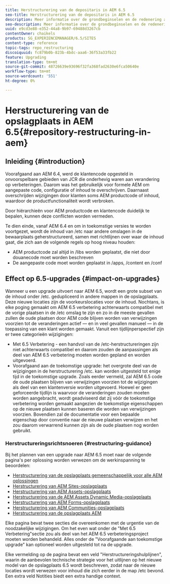 ```yaml
---
title: Herstructurering van de depositaris in AEM 6.5
seo-title: Herstructurering van de depositaris in AEM 6.5
description: Meer informatie over de grondbeginselen en de redenering achter de herstructurering van de opslagplaats in AEM 6.5
seo-description: Meer informatie over de grondbeginselen en de redenering achter de herstructurering van de opslagplaats in AEM 6.5
uuid: e9cd3e88-e352-44a8-9b97-69488d3267cb
contentOwner: chaikels
products: SG_EXPERIENCEMANAGER/6.5/SITES
content-type: reference
topic-tags: repo_restructuring
discoiquuid: fc879b0b-823b-4bdc-aaa6-36f53a33fb22
feature: Upgrading
translation-type: tm+mt
source-git-commit: 48726639e93696f32fa368fad2630e6fca50640e
workflow-type: tm+mt
source-wordcount: '551'
ht-degree: 0%

---
```



# Herstructurering van de opslagplaats in AEM 6.5{#repository-restructuring-in-aem}

## Inleiding {#introduction}

Voorafgaand aan AEM 6.4, werd de klantencode opgesteld in onvoorspelbare gebieden van JCR die onderhevig waren aan verandering op verbeteringen. Daarom was het gebruikelijk voor formele AEM om aangepaste code, configuratie of inhoud te overschrijven. Daarnaast overschrijden wijzigingen door klanten soms AEM productcode of inhoud, waardoor de productfunctionaliteit wordt verbroken.

Door hiërarchieën voor AEM productcode en klantencode duidelijk te bepalen, kunnen deze conflicten worden vermeden.

Te dien einde, vanaf AEM 6.4 en om in toekomstige versies te worden voortgezet, wordt de inhoud van /etc naar andere omslagen in de bewaarplaats geherstructureerd, samen met richtlijnen over waar de inhoud gaat, die zich aan de volgende regels op hoog niveau houden:

* AEM productcode zal altijd in /libs worden geplaatst, die niet door douanecode moet worden beschreven
* De aangepaste code moet worden geplaatst in /apps, /content en /conf

## Effect op 6.5-upgrades {#impact-on-upgrades}

Wanneer u een upgrade uitvoert naar AEM 6.5, wordt een grote subset van de inhoud onder /etc. gedupliceerd in andere mappen in de opslagplaats. Deze nieuwe locaties zijn de voorkeurslocaties voor de inhoud. Nochtans, is elke poging gemaakt om AEM 6.5 verbetering achterwaarts compatibel met de vorige plaatsen in de /etc omslag te zijn en zo in de meeste gevallen zullen de oude plaatsen door AEM code blijven worden van verwijzingen voorzien tot de veranderingen actief — en in veel gevallen manueel — in de toepassing van een klant worden gemaakt. Vanuit een tijdlijnperspectief zijn er twee categorieën wijzigingen:

* Met 6.5 Verbetering - een handvol van de /etc-herstructureringen zijn niet achterwaarts compatibel en daarom zouden de aanpassingen als deel van AEM 6.5 verbetering moeten worden gepland en worden uitgevoerd.
* Voorafgaand aan de toekomstige upgrade: het overgrote deel van de wijzigingen in de herstructurering /etc. kan worden uitgesteld tot enige tijd in de toekomstige upgrade. Zoals eerder vermeld, zal AEM 6.5 code de oude plaatsen blijven van verwijzingen voorzien tot de wijzigingen als deel van een klantenversie worden uitgevoerd. Hoewel er geen geforceerde tijdlijn is waarvoor de veranderingen zouden moeten worden aangebracht, wordt geadviseerd dat zij vóór de toekomstige verbetering worden gemaakt aangezien de toekomstige eigenschappen op de nieuwe plaatsen kunnen baseren die worden van verwijzingen voorzien. Bovendien zal de documentatie voor een bepaalde eigenschap door conventie naar de nieuwe plaatsen verwijzen en het zou daarom verwarrend kunnen zijn als de oude plaatsen nog worden gebruikt.

### Herstructureringsrichtsnoeren {#restructuring-guidance}

Bij het plannen van een upgrade naar AEM 6.5 moet naar de volgende pagina&#39;s per oplossing worden verwezen om de werkinspanning te beoordelen:

* [Herstructurering van de opslagplaats gemeenschappelijk voor alle AEM oplossingen](/help/sites-deploying/all-repository-restructuring-in-aem-6-5.md)
* [Herstructurering van AEM Sites-opslagplaats](/help/sites-deploying/sites-repository-restructuring-in-aem-6-5.md)
* [Herstructurering van AEM Assets-opslagplaats](/help/sites-deploying/assets-repository-restructuring-in-aem-6-5.md)
* [Herstructurering van de AEM Assets Dynamic Media-opslagplaats](/help/sites-deploying/dynamicmedia-repository-restructuring-in-aem-6-5.md)
* [Herstructurering van AEM Forms-opslagplaats](/help/sites-deploying/forms-repository-restructuring-in-aem-6-5.md)
* [Herstructurering van AEM Communities-opslagplaats](/help/sites-deploying/communities-repository-restructuring-in-aem-6-5.md)
* [Herstructurering van de opslagplaats AEM](/help/sites-deploying/ecommerce-repository-restructuring-in-aem-6-5.md)

Elke pagina bevat twee secties die overeenkomen met de urgentie van de noodzakelijke wijzigingen. Om het even wat onder de &quot;Met 6.5 Verbetering&quot;sectie zou als deel van het AEM 6.5 verbeteringsproject moeten worden behandeld. Alles onder de &quot;Voorafgaande aan toekomstige upgrade&quot; kan optioneel worden uitgesteld tot na de upgrade.

Elke vermelding op de pagina bevat een veld &quot;Herstructureringshulplijnen&quot;, waarin de aanbevolen technische strategie voor het uitlijnen op het nieuwe model van de opslagplaats 6.5 wordt beschreven, zodat naar de nieuwe locaties wordt verwezen voor inhoud die zich eerder in de map /etc bevond. Een extra veld Notities biedt een extra handige context.
